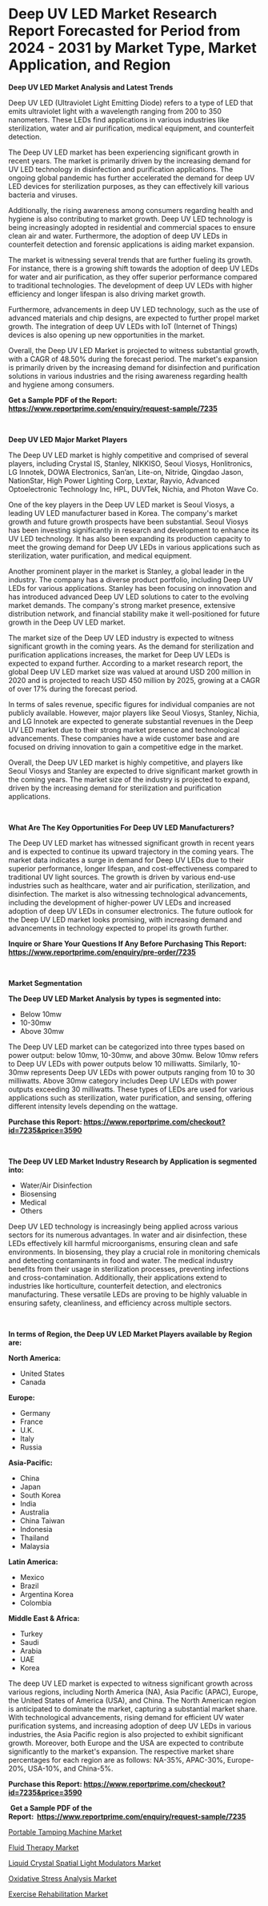 <p><h1>Deep UV LED Market Research Report Forecasted for Period from 2024 -  2031 by Market Type, Market Application, and Region</h1></p><p><strong>Deep UV LED Market Analysis and Latest Trends</strong></p>
<p><p>Deep UV LED (Ultraviolet Light Emitting Diode) refers to a type of LED that emits ultraviolet light with a wavelength ranging from 200 to 350 nanometers. These LEDs find applications in various industries like sterilization, water and air purification, medical equipment, and counterfeit detection.</p><p>The Deep UV LED market has been experiencing significant growth in recent years. The market is primarily driven by the increasing demand for UV LED technology in disinfection and purification applications. The ongoing global pandemic has further accelerated the demand for deep UV LED devices for sterilization purposes, as they can effectively kill various bacteria and viruses.</p><p>Additionally, the rising awareness among consumers regarding health and hygiene is also contributing to market growth. Deep UV LED technology is being increasingly adopted in residential and commercial spaces to ensure clean air and water. Furthermore, the adoption of deep UV LEDs in counterfeit detection and forensic applications is aiding market expansion.</p><p>The market is witnessing several trends that are further fueling its growth. For instance, there is a growing shift towards the adoption of deep UV LEDs for water and air purification, as they offer superior performance compared to traditional technologies. The development of deep UV LEDs with higher efficiency and longer lifespan is also driving market growth.</p><p>Furthermore, advancements in deep UV LED technology, such as the use of advanced materials and chip designs, are expected to further propel market growth. The integration of deep UV LEDs with IoT (Internet of Things) devices is also opening up new opportunities in the market.</p><p>Overall, the Deep UV LED Market is projected to witness substantial growth, with a CAGR of 48.50% during the forecast period. The market's expansion is primarily driven by the increasing demand for disinfection and purification solutions in various industries and the rising awareness regarding health and hygiene among consumers.</p></p>
<p><strong>Get a Sample PDF of the Report:&nbsp; <a href="https://www.reportprime.com/enquiry/request-sample/7235">https://www.reportprime.com/enquiry/request-sample/7235</a></strong></p>
<p>&nbsp;</p>
<p><strong>Deep UV LED Major Market Players</strong></p>
<p><p>The Deep UV LED market is highly competitive and comprised of several players, including Crystal IS, Stanley, NIKKISO, Seoul Viosys, Honlitronics, LG Innotek, DOWA Electronics, San’an, Lite-on, Nitride, Qingdao Jason, NationStar, High Power Lighting Corp, Lextar, Rayvio, Advanced Optoelectronic Technology Inc, HPL, DUVTek, Nichia, and Photon Wave Co.</p><p>One of the key players in the Deep UV LED market is Seoul Viosys, a leading UV LED manufacturer based in Korea. The company's market growth and future growth prospects have been substantial. Seoul Viosys has been investing significantly in research and development to enhance its UV LED technology. It has also been expanding its production capacity to meet the growing demand for Deep UV LEDs in various applications such as sterilization, water purification, and medical equipment.</p><p>Another prominent player in the market is Stanley, a global leader in the industry. The company has a diverse product portfolio, including Deep UV LEDs for various applications. Stanley has been focusing on innovation and has introduced advanced Deep UV LED solutions to cater to the evolving market demands. The company's strong market presence, extensive distribution network, and financial stability make it well-positioned for future growth in the Deep UV LED market.</p><p>The market size of the Deep UV LED industry is expected to witness significant growth in the coming years. As the demand for sterilization and purification applications increases, the market for Deep UV LEDs is expected to expand further. According to a market research report, the global Deep UV LED market size was valued at around USD 200 million in 2020 and is projected to reach USD 450 million by 2025, growing at a CAGR of over 17% during the forecast period.</p><p>In terms of sales revenue, specific figures for individual companies are not publicly available. However, major players like Seoul Viosys, Stanley, Nichia, and LG Innotek are expected to generate substantial revenues in the Deep UV LED market due to their strong market presence and technological advancements. These companies have a wide customer base and are focused on driving innovation to gain a competitive edge in the market.</p><p>Overall, the Deep UV LED market is highly competitive, and players like Seoul Viosys and Stanley are expected to drive significant market growth in the coming years. The market size of the industry is projected to expand, driven by the increasing demand for sterilization and purification applications.</p></p>
<p>&nbsp;</p>
<p><strong>What Are The Key Opportunities For Deep UV LED Manufacturers?</strong></p>
<p><p>The Deep UV LED market has witnessed significant growth in recent years and is expected to continue its upward trajectory in the coming years. The market data indicates a surge in demand for Deep UV LEDs due to their superior performance, longer lifespan, and cost-effectiveness compared to traditional UV light sources. The growth is driven by various end-use industries such as healthcare, water and air purification, sterilization, and disinfection. The market is also witnessing technological advancements, including the development of higher-power UV LEDs and increased adoption of deep UV LEDs in consumer electronics. The future outlook for the Deep UV LED market looks promising, with increasing demand and advancements in technology expected to propel its growth further.</p></p>
<p><strong>Inquire or Share Your Questions If Any Before Purchasing This Report: <a href="https://www.reportprime.com/enquiry/pre-order/7235">https://www.reportprime.com/enquiry/pre-order/7235</a></strong></p>
<p>&nbsp;</p>
<p><strong>Market Segmentation</strong></p>
<p><strong>The Deep UV LED Market Analysis by types is segmented into:</strong></p>
<p><ul><li>Below 10mw</li><li>10-30mw</li><li>Above 30mw</li></ul></p>
<p><p>The Deep UV LED market can be categorized into three types based on power output: below 10mw, 10-30mw, and above 30mw. Below 10mw refers to Deep UV LEDs with power outputs below 10 milliwatts. Similarly, 10-30mw represents Deep UV LEDs with power outputs ranging from 10 to 30 milliwatts. Above 30mw category includes Deep UV LEDs with power outputs exceeding 30 milliwatts. These types of LEDs are used for various applications such as sterilization, water purification, and sensing, offering different intensity levels depending on the wattage.</p></p>
<p><strong>Purchase this Report:&nbsp;<a href="https://www.reportprime.com/checkout?id=7235&price=3590">https://www.reportprime.com/checkout?id=7235&price=3590</a></strong></p>
<p>&nbsp;</p>
<p><strong>The Deep UV LED Market Industry Research by Application is segmented into:</strong></p>
<p><ul><li>Water/Air Disinfection</li><li>Biosensing</li><li>Medical</li><li>Others</li></ul></p>
<p><p>Deep UV LED technology is increasingly being applied across various sectors for its numerous advantages. In water and air disinfection, these LEDs effectively kill harmful microorganisms, ensuring clean and safe environments. In biosensing, they play a crucial role in monitoring chemicals and detecting contaminants in food and water. The medical industry benefits from their usage in sterilization processes, preventing infections and cross-contamination. Additionally, their applications extend to industries like horticulture, counterfeit detection, and electronics manufacturing. These versatile LEDs are proving to be highly valuable in ensuring safety, cleanliness, and efficiency across multiple sectors.</p></p>
<p>&nbsp;</p>
<p><strong>In terms of Region, the Deep UV LED Market Players available by Region are:</strong></p>
<p>
    <p> <strong> North America: </strong>
        <ul>
            <li>United States</li>
            <li>Canada</li>
        </ul>
        </p> 
    <p> <strong> Europe: </strong>
        <ul>
            <li>Germany</li>
            <li>France</li>
            <li>U.K.</li>
            <li>Italy</li>
            <li>Russia</li>
        </ul>
        </p> 
    <p> <strong> Asia-Pacific: </strong>
        <ul>
            <li>China</li>
            <li>Japan</li>
            <li>South Korea</li>
            <li>India</li>
            <li>Australia</li>
            <li>China Taiwan</li>
            <li>Indonesia</li>
            <li>Thailand</li>
            <li>Malaysia</li>
        </ul>
        </p> 
    <p> <strong> Latin America: </strong>
        <ul>
            <li>Mexico</li>
            <li>Brazil</li>
            <li>Argentina Korea</li>
            <li>Colombia</li>
        </ul>
        </p> 
    <p> <strong> Middle East & Africa: </strong>
        <ul>
            <li>Turkey</li>
            <li>Saudi</li>
            <li>Arabia</li>
            <li>UAE</li>
            <li>Korea</li>
        </ul>
    </p>
    </p>
<p><p>The deep UV LED market is expected to witness significant growth across various regions, including North America (NA), Asia Pacific (APAC), Europe, the United States of America (USA), and China. The North American region is anticipated to dominate the market, capturing a substantial market share. With technological advancements, rising demand for efficient UV water purification systems, and increasing adoption of deep UV LEDs in various industries, the Asia Pacific region is also projected to exhibit significant growth. Moreover, both Europe and the USA are expected to contribute significantly to the market's expansion. The respective market share percentages for each region are as follows: NA-35%, APAC-30%, Europe-20%, USA-10%, and China-5%.</p></p>
<p><strong>Purchase this Report: <a href="https://www.reportprime.com/checkout?id=7235&price=3590">https://www.reportprime.com/checkout?id=7235&price=3590</a></strong></p>
<p>&nbsp;<strong>Get a Sample PDF of the Report:&nbsp;&nbsp;<a href="https://www.reportprime.com/enquiry/request-sample/7235">https://www.reportprime.com/enquiry/request-sample/7235</a></strong></p>
<p><strong></strong></p>
<p><p><a href="https://github.com/aliciawhite5576/Market-Research-Report-List-2/blob/main/portable-tamping-machine-market.md">Portable Tamping Machine Market</a></p><p><a href="https://medium.com/@kathyburton10/fluid-therapy-market-research-report-its-history-and-forecast-2023-to-2030-d7b44272d12b">Fluid Therapy Market</a></p><p><a href="https://github.com/marloy8/Market-Research-Report-List-2/blob/main/liquid-crystal-spatial-light-modulators-market.md">Liquid Crystal Spatial Light Modulators Market</a></p><p><a href="https://medium.com/@kathyburton10/decoding-oxidative-stress-analysis-market-metrics-market-share-trends-and-growth-patterns-867612902a4c">Oxidative Stress Analysis Market</a></p><p><a href="https://medium.com/@kathyburton10/exercise-rehabilitation-market-trends-and-market-analysis-forecasted-for-period-2023-2030-e0b1c216f384">Exercise Rehabilitation Market</a></p></p>